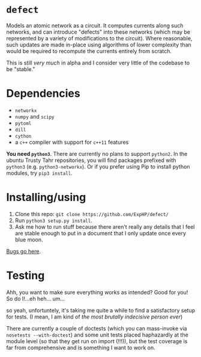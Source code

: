 # `defect`

Models an atomic network as a circuit.
It computes currents along such networks, and can introduce "defects" into these networks
(which may be represented by a variety of modifications to the circuit). Where reasonable,
such updates are made in-place using algorithms of lower complexity than would be required
to recompute the currents entirely from scratch.

This is still *very much* in alpha and I consider very little of the codebase to be "stable."

# Dependencies

* `networkx`
* `numpy` and `scipy`
* `pytoml`
* `dill`
* `cython`
* a `c++` compiler with support for `c++11` features

**You need `python3`**.  There are currently no plans to support `python2`.
In the ubuntu Trusty Tahr repositories, you will find packages prefixed with `python3` (e.g. `python3-networkx`).
Or if you prefer using Pip to install python modules, try `pip3 install`.

# Installing/using

1. Clone this repo: `git clone https://github.com/ExpHP/defect/`
2. Run `python3 setup.py install`.
3. Ask me how to run stuff because there aren't really any details that I feel are stable enough to put in a document that I only update once every blue moon.

[Bugs go here](https://github.com/ExpHP/defect/issues).

# Testing

Ahh, you want to make sure everything works as intended?  Good for you!  So do I!...eh heh... um...

so yeah, unfortuntely, it's taking me quite a while to find a satisfactory setup for tests.
(I mean, I am kind of _the most brutally indecisive person ever_)

There are currently a couple of doctests (which you can mass-invoke via `nosetests --with-doctest`) and some unit tests placed haphazardly at the module level (so that they get run on import (!!!)), but the test coverage is far from comprehensive and is something I want to work on.
